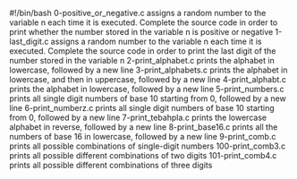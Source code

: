 #!/bin/bash
0-positive_or_negative.c  assigns a random number to the variable n each time it is executed. Complete the source code in order to print whether the number stored in the variable n is positive or negative
1-last_digit.c assigns a random number to the variable n each time it is executed. Complete the source code in order to print the last digit of the number stored in the variable n
2-print_alphabet.c prints the alphabet in lowercase, followed by a new line
3-print_alphabets.c prints the alphabet in lowercase, and then in uppercase, followed by a new line
4-print_alphabt.c prints the alphabet in lowercase, followed by a new line
5-print_numbers.c prints all single digit numbers of base 10 starting from 0, followed by a new line
6-print_numberz.c prints all single digit numbers of base 10 starting from 0, followed by a new line
7-print_tebahpla.c prints the lowercase alphabet in reverse, followed by a new line
8-print_base16.c prints all the numbers of base 16 in lowercase, followed by a new line
9-print_comb.c prints all possible combinations of single-digit numbers
100-print_comb3.c prints all possible different combinations of two digits
101-print_comb4.c prints all possible different combinations of three digits
